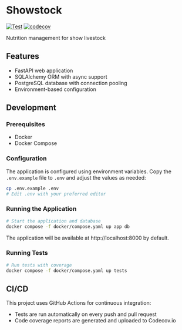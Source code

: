 # Showstock

[![Test](https://github.com/lyndsysimon/showstock/actions/workflows/test.yml/badge.svg)](https://github.com/lyndsysimon/showstock/actions/workflows/test.yml)
[![codecov](https://codecov.io/gh/lyndsysimon/showstock/branch/main/graph/badge.svg)](https://codecov.io/gh/lyndsysimon/showstock)

Nutrition management for show livestock

## Features

- FastAPI web application
- SQLAlchemy ORM with async support
- PostgreSQL database with connection pooling
- Environment-based configuration

## Development

### Prerequisites

- Docker
- Docker Compose

### Configuration

The application is configured using environment variables. Copy the `.env.example` file to `.env` and adjust the values as needed:

```bash
cp .env.example .env
# Edit .env with your preferred editor
```

### Running the Application

```bash
# Start the application and database
docker compose -f docker/compose.yaml up app db
```

The application will be available at http://localhost:8000 by default.

### Running Tests

```bash
# Run tests with coverage
docker compose -f docker/compose.yaml up tests
```

## CI/CD

This project uses GitHub Actions for continuous integration:

- Tests are run automatically on every push and pull request
- Code coverage reports are generated and uploaded to Codecov.io
